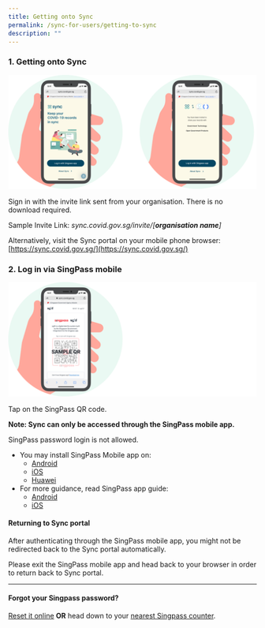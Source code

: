 ```yaml
---
title: Getting onto Sync
permalink: /sync-for-users/getting-to-sync
description: ""
---
```

### **1. Getting onto Sync**
![](/images/guide/Combined.png)

Sign in with the invite link sent from your organisation. There is no download required.

Sample Invite Link:
*sync.covid.gov.sg/invite/[**organisation name**]*

Alternatively, visit the Sync portal on your mobile phone browser: 
[https://sync.covid.gov.sg/](https://sync.covid.gov.sg/)

### **2. Log in via SingPass mobile**
![Alt text for image on Isomer site](/images/guide/QR.png)

Tap on the SingPass QR code.

**Note: Sync can only be accessed through the SingPass mobile app.** 

SingPass password login is not allowed.

* You may install SingPass Mobile app on: 
	* [Android](https://play.google.com/store/apps/details?id=sg.ndi.sp&hl=en-GB) 
	* [iOS](https://itunes.apple.com/us/app/singpass-mobile/id1340660807)
	* [Huawei](https://appgallery.huawei.com/#/app/C104129719)
* For more guidance, read SingPass app guide:
	* [Android ](https://www.singpass.gov.sg/singpass/resources/pdf/Singpass_App_Android_Guide.pdf)
	* [iOS ](https://www.singpass.gov.sg/singpass/resources/pdf/Singpass_App_iOS_Guide.pdf)

#### **Returning to Sync portal**
After authenticating through the SingPass mobile app, you might not be redirected back to the Sync portal automatically.

Please exit the SingPass mobile app and head back to your browser in order to return back to Sync portal.


___

#### **Forgot your Singpass password?**
[Reset it online](https://www.singpass.gov.sg/home/ui/login) **OR** head down to your [nearest Singpass counter](https://www.singpass.gov.sg/singpass/common/counter).